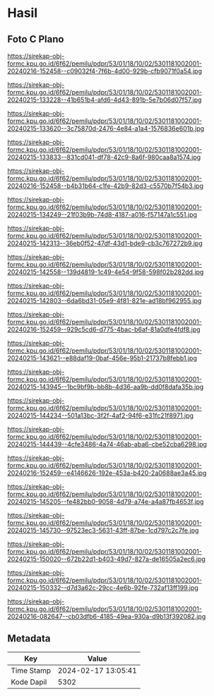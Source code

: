 # Hasil

## Foto C Plano

https://sirekap-obj-formc.kpu.go.id/6f62/pemilu/pdpr/53/01/18/10/02/5301181002001-20240216-152458--c09032f4-7f6b-4d00-929b-cfb9071f0a54.jpg

https://sirekap-obj-formc.kpu.go.id/6f62/pemilu/pdpr/53/01/18/10/02/5301181002001-20240215-133228--41b651b4-afd6-4d43-891b-5e7b06d07f57.jpg

https://sirekap-obj-formc.kpu.go.id/6f62/pemilu/pdpr/53/01/18/10/02/5301181002001-20240215-133620--3c75870d-2476-4e84-a1a4-1576836e601b.jpg

https://sirekap-obj-formc.kpu.go.id/6f62/pemilu/pdpr/53/01/18/10/02/5301181002001-20240215-133833--831cd041-df78-42c9-8a6f-980caa8a1574.jpg

https://sirekap-obj-formc.kpu.go.id/6f62/pemilu/pdpr/53/01/18/10/02/5301181002001-20240216-152458--b4b31b64-c1fe-42b9-82d3-c5570b7f54b3.jpg

https://sirekap-obj-formc.kpu.go.id/6f62/pemilu/pdpr/53/01/18/10/02/5301181002001-20240215-134249--21f03b9b-74d8-4187-a016-f57147a1c551.jpg

https://sirekap-obj-formc.kpu.go.id/6f62/pemilu/pdpr/53/01/18/10/02/5301181002001-20240215-142313--36eb0f52-47df-43d1-bde9-cb3c767272b9.jpg

https://sirekap-obj-formc.kpu.go.id/6f62/pemilu/pdpr/53/01/18/10/02/5301181002001-20240215-142558--139d4819-1c49-4e54-9f58-598f02b282dd.jpg

https://sirekap-obj-formc.kpu.go.id/6f62/pemilu/pdpr/53/01/18/10/02/5301181002001-20240215-142803--6da6bd31-05e9-4f81-821e-ad18bf962955.jpg

https://sirekap-obj-formc.kpu.go.id/6f62/pemilu/pdpr/53/01/18/10/02/5301181002001-20240216-152459--929c5cd6-d775-4bac-b6af-81a0dfe4fdf8.jpg

https://sirekap-obj-formc.kpu.go.id/6f62/pemilu/pdpr/53/01/18/10/02/5301181002001-20240215-143621--e88daf19-0baf-456e-95b1-21737b8febb1.jpg

https://sirekap-obj-formc.kpu.go.id/6f62/pemilu/pdpr/53/01/18/10/02/5301181002001-20240215-143945--1bc9bf9b-bb8b-4d36-aa9b-dd0f8dafa35b.jpg

https://sirekap-obj-formc.kpu.go.id/6f62/pemilu/pdpr/53/01/18/10/02/5301181002001-20240215-144234--501a13bc-3f2f-4af2-94f6-e31fc21f8971.jpg

https://sirekap-obj-formc.kpu.go.id/6f62/pemilu/pdpr/53/01/18/10/02/5301181002001-20240215-144439--4cfe3486-4a74-46ab-aba6-cbe52cba6298.jpg

https://sirekap-obj-formc.kpu.go.id/6f62/pemilu/pdpr/53/01/18/10/02/5301181002001-20240216-152459--e4146626-192e-453a-b420-2a0688ae3a45.jpg

https://sirekap-obj-formc.kpu.go.id/6f62/pemilu/pdpr/53/01/18/10/02/5301181002001-20240215-145205--fe482bb0-9058-4d79-a74e-a4a87fb4653f.jpg

https://sirekap-obj-formc.kpu.go.id/6f62/pemilu/pdpr/53/01/18/10/02/5301181002001-20240215-145730--97523ec3-5631-43ff-87be-1cd797c2c7fe.jpg

https://sirekap-obj-formc.kpu.go.id/6f62/pemilu/pdpr/53/01/18/10/02/5301181002001-20240215-150020--672b22d1-b403-49d7-827a-de16505a2ec6.jpg

https://sirekap-obj-formc.kpu.go.id/6f62/pemilu/pdpr/53/01/18/10/02/5301181002001-20240215-150332--d7d3a62c-29cc-4e6b-92fe-732af13ff199.jpg

https://sirekap-obj-formc.kpu.go.id/6f62/pemilu/pdpr/53/01/18/10/02/5301181002001-20240216-082647--cb03dfb6-4185-49ea-930a-d9b13f392082.jpg


## Metadata

| Key        | Value               |
| ---------- | ------------------- |
| Time Stamp | 2024-02-17 13:05:41 |
| Kode Dapil | 5302                |




